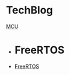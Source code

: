 # TechBlog

[MCU]()

  * # FreeRTOS
  * [FreeRTOS](FreeRTOS.md)
  <!-- * [SubMenu Item 2](subitem2.md) -->
  <!-- 
  - - - -
  * # SubMenu Heading 2
  * [SubMenu Item 3](subitem3.md)
  - - - -
  * # SubMenu Heading 3
  * [SubMenu Item 3](subitem3.md)
  -->

<!-- [Menu Item 2](item2.md)
- - - -
[Menu Item 3](item3.md) -->

